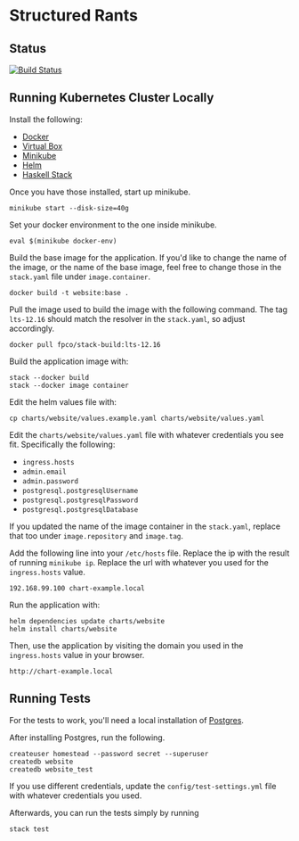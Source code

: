 # Structured Rants

## Status
[![Build Status](https://travis-ci.org/mckayb/website.svg?branch=master)](https://travis-ci.org/mckayb/website)

## Running Kubernetes Cluster Locally
Install the following:
  * [Docker](https://www.docker.com/get-started)
  * [Virtual Box](https://www.virtualbox.org/)
  * [Minikube](https://github.com/kubernetes/minikube)
  * [Helm](https://www.helm.sh/)
  * [Haskell Stack](https://docs.haskellstack.org/en/stable/README/)

Once you have those installed, start up minikube.
```
minikube start --disk-size=40g
```

Set your docker environment to the one inside minikube.
```
eval $(minikube docker-env)
```

Build the base image for the application.
If you'd like to change the name of the image, or the name of the base image, feel free to change those in the `stack.yaml` file under `image.container`.
```
docker build -t website:base .
```

Pull the image used to build the image with the following command.
The tag `lts-12.16` should match the resolver in the `stack.yaml`, so adjust accordingly.
```
docker pull fpco/stack-build:lts-12.16
```

Build the application image with:
```
stack --docker build
stack --docker image container
```

Edit the helm values file with:
```
cp charts/website/values.example.yaml charts/website/values.yaml
```
Edit the `charts/website/values.yaml` file with whatever
credentials you see fit. Specifically the following:
  * `ingress.hosts`
  * `admin.email`
  * `admin.password`
  * `postgresql.postgresqlUsername`
  * `postgresql.postgresqlPassword`
  * `postgresql.postgresqlDatabase`

If you updated the name of the image container in the `stack.yaml`, replace that too under `image.repository` and `image.tag`.

Add the following line into your `/etc/hosts` file.
Replace the ip with the result of running `minikube ip`. Replace the url with whatever you used for the `ingress.hosts` value.
```
192.168.99.100 chart-example.local
```

Run the application with:
```
helm dependencies update charts/website
helm install charts/website
```

Then, use the application by visiting the domain you used in the `ingress.hosts` value in your browser.
```
http://chart-example.local
```

## Running Tests
For the tests to work, you'll need a local installation of
[Postgres](https://www.postgresql.org/).

After installing Postgres, run the following.
```
createuser homestead --password secret --superuser
createdb website
createdb website_test
```
If you use different credentials, update the `config/test-settings.yml` file with whatever credentials you used.

Afterwards, you can run the tests simply by running
```
stack test
```